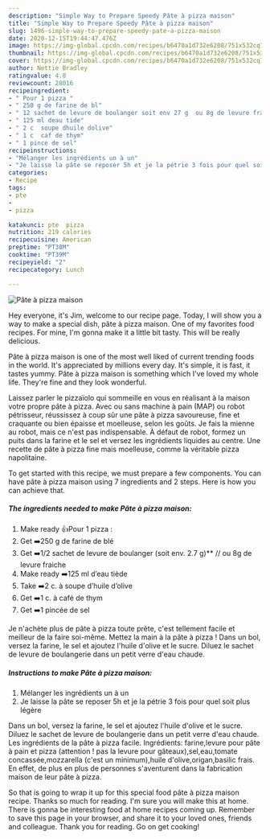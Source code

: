 ```yaml
---
description: "Simple Way to Prepare Speedy Pâte à pizza maison"
title: "Simple Way to Prepare Speedy Pâte à pizza maison"
slug: 1496-simple-way-to-prepare-speedy-pate-a-pizza-maison
date: 2020-12-15T19:44:47.476Z
image: https://img-global.cpcdn.com/recipes/b6470a1d732e6208/751x532cq70/pate-a-pizza-maison-photo-principale-de-la-recette.jpg
thumbnail: https://img-global.cpcdn.com/recipes/b6470a1d732e6208/751x532cq70/pate-a-pizza-maison-photo-principale-de-la-recette.jpg
cover: https://img-global.cpcdn.com/recipes/b6470a1d732e6208/751x532cq70/pate-a-pizza-maison-photo-principale-de-la-recette.jpg
author: Nettie Bradley
ratingvalue: 4.8
reviewcount: 28016
recipeingredient:
- " Pour 1 pizza "
- " 250 g de farine de bl"
- " 12 sachet de levure de boulanger soit env 27 g  ou 8g de levure fraiche"
- " 125 ml deau tide"
- " 2 c  soupe dhuile dolive"
- " 1 c  caf de thym"
- " 1 pince de sel"
recipeinstructions:
- "Mélanger les ingrédients un à un"
- "Je laisse la pâte se reposer 5h et je la pétrie 3 fois pour quel soit plus légère"
categories:
- Recipe
tags:
- pte
- 
- pizza

katakunci: pte  pizza 
nutrition: 219 calories
recipecuisine: American
preptime: "PT38M"
cooktime: "PT39M"
recipeyield: "2"
recipecategory: Lunch

---
```



![Pâte à pizza maison](https://img-global.cpcdn.com/recipes/b6470a1d732e6208/751x532cq70/pate-a-pizza-maison-photo-principale-de-la-recette.jpg)

Hey everyone, it's Jim, welcome to our recipe page. Today, I will show you a way to make a special dish, pâte à pizza maison. One of my favorites food recipes. For mine, I'm gonna make it a little bit tasty. This will be really delicious.

Pâte à pizza maison is one of the most well liked of current trending foods in the world. It's appreciated by millions every day. It's simple, it is fast, it tastes yummy. Pâte à pizza maison is something which I've loved my whole life. They're fine and they look wonderful.

Laissez parler le pizzaïolo qui sommeille en vous en réalisant à la maison votre propre pâte à pizza. Avec ou sans machine à pain (MAP) ou robot pétrisseur, réussissez à coup sûr une pâte à pizza savoureuse, fine et craquante ou bien épaisse et moelleuse, selon les goûts. Je fais la mienne au robot, mais ce n&#39;est pas indispensable. À défaut de robot, formez un puits dans la farine et le sel et versez les ingrédients liquides au centre. Une recette de pâte à pizza fine mais moelleuse, comme la véritable pizza napolitaine.


To get started with this recipe, we must prepare a few components. You can have pâte à pizza maison using 7 ingredients and 2 steps. Here is how you can achieve that.

<!--inarticleads1-->

##### The ingredients needed to make Pâte à pizza maison:

1. Make ready  👍Pour 1 pizza :
1. Get  ➡️250 g de farine de blé
1. Get  ➡️1/2 sachet de levure de boulanger (soit env. 2.7 g)** // ou 8g de levure fraiche
1. Make ready  ➡️125 ml d’eau tiède
1. Take  ➡️2 c. à soupe d’huile d’olive
1. Get  ➡️1 c. à café de thym
1. Get  ➡️1 pincée de sel


Je n&#39;achète plus de pâte à pizza toute prête, c&#39;est tellement facile et meilleur de la faire soi-même. Mettez la main à la pâte à pizza ! Dans un bol, versez la farine, le sel et ajoutez l&#39;huile d&#39;olive et le sucre. Diluez le sachet de levure de boulangerie dans un petit verre d&#39;eau chaude. 

<!--inarticleads2-->

##### Instructions to make Pâte à pizza maison:

1. Mélanger les ingrédients un à un
1. Je laisse la pâte se reposer 5h et je la pétrie 3 fois pour quel soit plus légère


Dans un bol, versez la farine, le sel et ajoutez l&#39;huile d&#39;olive et le sucre. Diluez le sachet de levure de boulangerie dans un petit verre d&#39;eau chaude. Les ingrédients de la pâte à pizza facile. Ingrédients: farine,levure pour pâte à pain et pizza (attention ! pas la levure pour gâteaux),sel,eau,tomate concassée,mozzarella (c&#39;est un minimum),huile d&#39;olive,origan,basilic frais. En effet, de plus en plus de personnes s&#39;aventurent dans la fabrication maison de leur pâte à pizza. 

So that is going to wrap it up for this special food pâte à pizza maison recipe. Thanks so much for reading. I'm sure you will make this at home. There is gonna be interesting food at home recipes coming up. Remember to save this page in your browser, and share it to your loved ones, friends and colleague. Thank you for reading. Go on get cooking!
